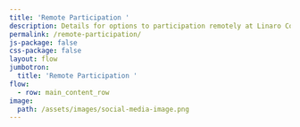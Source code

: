 ```yaml
---
title: 'Remote Participation '
description: Details for options to participation remotely at Linaro Connect Budapest
permalink: /remote-participation/
js-package: false
css-package: false
layout: flow
jumbotron:
  title: 'Remote Participation '
flow:
  - row: main_content_row
image:
  path: /assets/images/social-media-image.png
---
```


